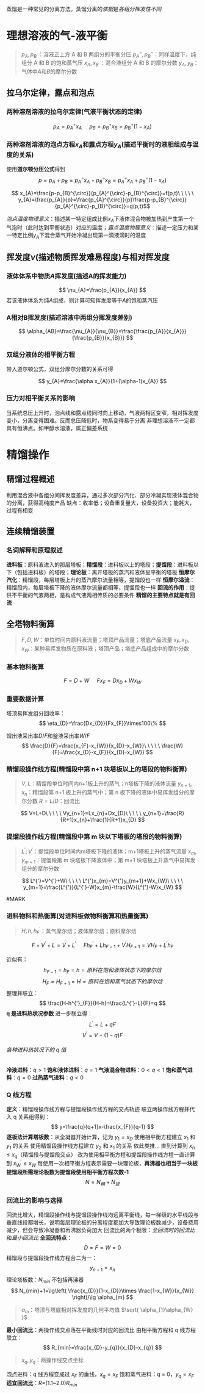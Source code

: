 
蒸馏是一种常见的分离方法。蒸馏分离的*依据*是*各组分挥发性不同*

# 理想溶液的气-液平衡
> $p_{A},p_{B}$ ：溶液正上方 A 和 B 两组分的平衡分压
> $p_{A}^{\circ},p_{B}^{\circ}$：同样温度下，纯组分 A 和 B 的饱和蒸气压
> $x_{A},x_{B}$ ：混合液组分 A 和 B 的摩尔分数
> $y_{A},y_{B}$：气体中$A$和$B$的摩尔分数


## 拉乌尔定律，露点和泡点
### 两种溶剂溶液的拉乌尔定律(气液平衡状态的定律)


$$p_{A}=p_{A}^{\circ}x_{A}\ \ \ \ \ p_{B}=p_{B}^{\circ}x_{B}=p_{B}^{\circ}(1-x_{A})$$

### 两种溶剂溶液的泡点方程$x_A$和露点方程$y_A$(描述**平衡时**的液相组成与温度的关系)
使用**道尔顿分压公式**得到
$$
p=p_{A}+p_{B}=p_{A}^{\circ}x_{A}+p_{B}^{\circ}x_{B}=p_{A}^{\circ}x_{A}+p_{B}^{\circ}(1-x_{A})
$$

$$
x_{A}=\frac{p-p_{B}^{\circ}}{p_{A}^{\circ}-p_{B}^{\circ}}=f(p,t)\ \ \ \ \ y_{A}=\frac{p_{A}}{p}=\frac{p_{A}^{\circ}}{p}\frac{p-p_{B}^{\circ}}{p_{A}^{\circ}-p_{B}^{\circ}}=g(p,t)$$

*泡点温度物理意义*：描述某一特定组成比例$x_{A}$下液体混合物被加热到产生第一个气泡时（此时达到平衡状态）对应的温度；*露点温度物理意义*：描述一定压力和某一特定比例$y_{A}$下混合蒸气开始冷凝出现第一滴液滴时的温度

## 挥发度$\nu$(描述物质挥发难易程度)与相对挥发度

### 液体体系中物质$A$挥发度(描述A的挥发能力)
$$
\nu_{A}=\frac{p_{A}}{x_{A}}
$$
若该液体体系为纯$A$组成，则计算可知挥发度等于$A$的饱和蒸汽压


### A相对B挥发度(描述溶液中两组分挥发度差别)
$$
\alpha_{AB}=\frac{\nu_{A}}{\nu_{B}}=\frac{\frac{p_{A}}{x_{A}}}{\frac{p_{B}}{x_{B}}}
$$

### 双组分液体的相平衡方程

带入道尔顿公式，双组分摩尔分数的关系可得


$$
y_{A}=\frac{\alpha x_{A}}{1+(\alpha-1)x_{A}}
$$




### 压力对相平衡关系的影响
当系统总压上升时，泡点线和露点线同时向上移动，气液两相区变窄，相对挥发度变小，分离变得困难。反而总压降低时，物系变得易于分离
非理想溶液不一定都具有恒沸点。如甲醇水溶液，属正偏差系统

# 精馏操作

## 精馏过程概述
利用混合液中各组分间挥发度差异，通过多次部分汽化、部分冷凝实现液体混合物的分离，获得高纯度产品
缺点：收率低；设备重复量大，设备投资大；能耗大，过程有相变


## 连续精馏装置
### 名词解释和原理叙述
**进料板**：原料液进入的那层塔板；**精馏段**：进料板以上的塔段；**提馏段**：进料板以下（包括进料板）的塔段；**理论板**：离开塔板的蒸汽和液体呈平衡的塔板
**恒摩尔汽化**：精馏段，每层塔板上升的蒸汽摩尔流量相等，提馏段也一样
**恒摩尔溢流**：精馏段内，每层塔板下降的液体摩尔流量都相等，提馏段也一样
**回流的作用**：提供不平衡的气液两相，是构成气液两相传质的必要条件
**精馏的主要特点就是有回流**

## 全塔物料衡算
>$F,D,W$：单位时间内原料液流量；塔顶产品流量；塔底产品流量
> $x_{F},x_{D},x_{W}$：某种易挥发物质在原料液；塔顶产品；塔底产品组成中的摩尔分数




### 基本物料衡算
$$
F=D+W\ \ \ \ \ Fx_{F}=Dx_{D}+Wx_{W}
$$


### 重要数据计算


塔顶易挥发组分回收率：
 $$
\eta_{D}=\frac{Dx_{D}}{Fx_{F}}\times100\%
$$

馏出液采出率$D/F$和釜液采出率$W/F$
$$
\frac{D}{F}=\frac{x_{F}-x_{W}}{x_{D}-x_{W}}\ \ \ \ \ \frac{W}{F}=\frac{x_{D}-x_{F}}{x_{D}-x_{W}}
$$


### 精馏段操作线方程(精馏段中第 n+1 块塔板以上的塔段的物料衡算)
>$V,L$：精馏段单位时间内n+1板上升的蒸气；n塔板下降的液体流量
> $y_{n+1},x_{n}$：精馏段第 n+1 板上升的蒸气中；第 n 板下降的液体中易挥发组分的摩尔分数
>$R=L/D$：回流比


$$
V=L+D\ \ \ \ \ Vy_{n+1}=Lx_{n}+Dx_{D}\ \ \ \ \ y_{n+1}=\frac{R}{R+1}x_{n}+\frac{1}{R+1}x_{D}
$$



### 提馏段操作线方程(精馏段中第 m 块以下塔板的塔段的物料衡算)
> $L^{'};V^{'}$：提馏段单位时间内m塔板下降的液体；m+1塔板上升的蒸气流量
> $x_{m},y_{m+1}$：提馏段第 m 块塔板下降液体中；第 m+1 块塔板上升蒸气中易挥发组分的摩尔分数



$$
L^{'}=V^{'}+W\ \ \ \ \ L^{'}x_{m}=V^{'}y_{m+1}+Wx_{W}\ \ \ \ \ y_{m+1}=\frac{L^{'}}{L^{'}-W}x_{m}-\frac{W}{L^{'}-W}x_{W}
$$

#MARK


### 进料物料和热衡算(对进料板做物料衡算和热量衡算)
> $H,h,h^{'}_{F}$：蒸气摩尔焓；液体摩尔焓；原料摩尔焓



$$
F+V^{'}+L=V+L^{'}\ \ \ \ \ Fh_{F}^{'}+Lh_{F-1}+V^{'}H_{F+1}=VH_{F}+L^{'}h_{F}
$$




近似有：
$$
h_{F-1}=h_{F}=h=原料在饱和液体状态下的摩尔焓
$$
$$
H_{F}=H_{F+1}=H=原料在饱和蒸气状态下的摩尔焓
$$
整理并联立：
$$
\frac{H-h^{'}_{F}}{H-h}=\frac{L^{'}-L}{F}=q
$$
**q 是进料热状况参数**
进一步联立得：
$$
L^{'}=L+qF
$$
$$
V^{'}=V-(1-q)F
$$
###### 各种进料热状况下的 q 值
**冷液进料**：$q>1$
**饱和液体进料**：$q=1$
**气液混合物进料**：$0<q<1$
**饱和蒸气进料**：$q=0$
**过热蒸气进料**：$q<0$
### Q 线方程
**定义**：精馏段操作线方程与提馏段操作线方程的交点轨迹
联立两操作线方程并代入 q 关系组得到：
$$
y=\frac{q}{q+1}x-\frac{x_{F}}{q-1}
$$
**逐板法计算塔板数**：从全凝器开始计算，记为 $y_{1}=x_{D}$
使用相平衡方程建立 $x_{1}$ 和 $y_{1}$ 的关系
使用精馏段操作线方程建立 $y_{2}$ 和 $x_{1}$ 的关系
依此类推...
直到计算到 $x_{n}\leq x_{q}$（精馏段与提馏段交点）
改为使用相平衡方程和提馏段操作线方程一直计算到 $x_{W}^{'}\leq x_{W}$
每使用一次相平衡方程表示需要一块理论板，**再沸器也相当于一块板**
**提馏段所需理论板数为提馏段使用相平衡方程次数-1**
$$
N=N_{精}+N_{提}
$$
### 回流比的影响与选择
回流比增大，精馏段操作线与提馏段操作线均远离平衡线，每一梯级的水平线段与垂直线段都增长，说明每层理论板的分离程度都加大导致理论板数减少，设备费用减少，但会导致冷凝器和再沸器负荷加大
回流比的两个极限：*全回流时的回流比*和*最小回流比*
**全回流特点**：
$$
D=F=W=0
$$ 
精馏段与提馏段操作线方程合二为一：
$$
y_{n+1}=x_{n}
$$
理论塔板数：$N_{min}$ 不包括再沸器
$$
N_{min}+1=\lg\left( \frac{x_{D}}{1-x_{D}}\times \frac{1-x_{W}}{x_{W}} \right)/\lg \alpha_{m}
$$
> $\alpha_{m}$：塔顶与塔底相对挥发度的几何平均值 $\sqrt{ \alpha_{1}\alpha_{W} }$

**最小回流比**：两操作线交点落在平衡线时对应的回流比
由相平衡方程和 q 线方程联立：
$$
R_{min}=\frac{x_{D}-y_{q}}{x_{D}-x_{q}}
$$
> $x_{q},y_{q}$：两操作线交点坐标

泡点进料：q 线方程变成过 $x_{F}$ 的垂线，$x_{q}=x_{F}$
饱和蒸气进料：q = 0，$y_{q}=x_{F}$
**适宜回流比**：$R$=(1.1~2.0)$R_{min}$



